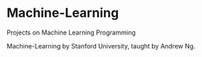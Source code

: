 # Machine-Learning
Projects on Machine Learning Programming

Machine-Learning by Stanford University, taught by Andrew Ng.
